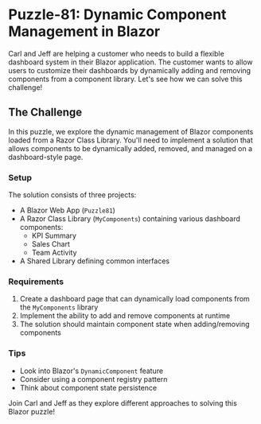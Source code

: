# Puzzle-81: Dynamic Component Management in Blazor

Carl and Jeff are helping a customer who needs to build a flexible dashboard system in their Blazor application. The customer wants to allow users to customize their dashboards by dynamically adding and removing components from a component library. Let's see how we can solve this challenge!

## The Challenge

In this puzzle, we explore the dynamic management of Blazor components loaded from a Razor Class Library. You'll need to implement a solution that allows components to be dynamically added, removed, and managed on a dashboard-style page.

### Setup

The solution consists of three projects:

- A Blazor Web App (`Puzzle81`)
- A Razor Class Library (`MyComponents`) containing various dashboard components:
  - KPI Summary
  - Sales Chart
  - Team Activity
- A Shared Library defining common interfaces

### Requirements

1. Create a dashboard page that can dynamically load components from the `MyComponents` library
2. Implement the ability to add and remove components at runtime
3. The solution should maintain component state when adding/removing components

### Tips

- Look into Blazor's `DynamicComponent` feature
- Consider using a component registry pattern
- Think about component state persistence

Join Carl and Jeff as they explore different approaches to solving this Blazor puzzle!
